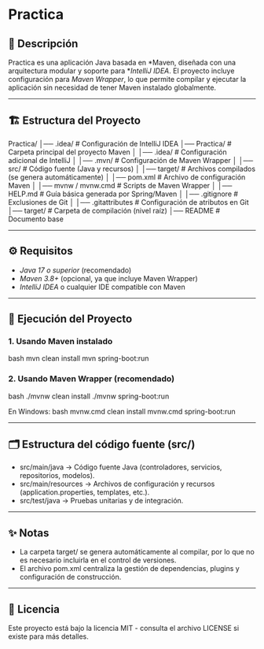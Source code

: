 # Practica

## 📌 Descripción
Practica es una aplicación Java basada en *Maven, diseñada con una arquitectura modular y soporte para **IntelliJ IDEA*.
El proyecto incluye configuración para *Maven Wrapper*, lo que permite compilar y ejecutar la aplicación sin necesidad de tener Maven instalado globalmente.

---

## 🏗 Estructura del Proyecto

Practica/
│── .idea/                  # Configuración de IntelliJ IDEA
│── Practica/               # Carpeta principal del proyecto Maven
│   │── .idea/              # Configuración adicional de IntelliJ
│   │── .mvn/               # Configuración de Maven Wrapper
│   │── src/                # Código fuente (Java y recursos)
│   │── target/             # Archivos compilados (se genera automáticamente)
│   │── pom.xml             # Archivo de configuración Maven
│   │── mvnw / mvnw.cmd     # Scripts de Maven Wrapper
│   │── HELP.md             # Guía básica generada por Spring/Maven
│   │── .gitignore          # Exclusiones de Git
│   │── .gitattributes      # Configuración de atributos en Git
│── target/                 # Carpeta de compilación (nivel raíz)
│── README                  # Documento base


---

## ⚙ Requisitos
- *Java 17 o superior* (recomendado)
- *Maven 3.8+* (opcional, ya que incluye Maven Wrapper)
- *IntelliJ IDEA* o cualquier IDE compatible con Maven

---

## 🚀 Ejecución del Proyecto

### 1. Usando Maven instalado
bash
mvn clean install
mvn spring-boot:run


### 2. Usando Maven Wrapper (recomendado)
bash
./mvnw clean install
./mvnw spring-boot:run


En Windows:
bash
mvnw.cmd clean install
mvnw.cmd spring-boot:run


---

## 🗂 Estructura del código fuente (src/)
- src/main/java → Código fuente Java (controladores, servicios, repositorios, modelos).
- src/main/resources → Archivos de configuración y recursos (application.properties, templates, etc.).
- src/test/java → Pruebas unitarias y de integración.

---

## ✨ Notas
- La carpeta target/ se genera automáticamente al compilar, por lo que no es necesario incluirla en el control de versiones.
- El archivo pom.xml centraliza la gestión de dependencias, plugins y configuración de construcción.

---

## 📄 Licencia
Este proyecto está bajo la licencia MIT - consulta el archivo LICENSE si existe para más detalles.
